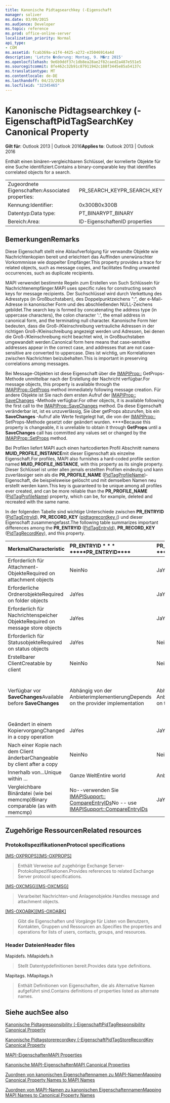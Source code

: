 ```yaml
---
title: Kanonische Pidtagsearchkey (-Eigenschaft
manager: soliver
ms.date: 03/09/2015
ms.audience: Developer
ms.topic: reference
ms.prod: office-online-server
localization_priority: Normal
api_type:
- COM
ms.assetid: fcab369a-a1f4-4425-a272-e35046914a4d
description: 'Letzte �nderung: Montag, 9. M�rz 2015'
ms.openlocfilehash: 9e6b9ddf37c1db8ea28ae2f82caed2a487e551e5
ms.sourcegitcommit: 8fe462c32b91c87911942c188f3445e85a54137c
ms.translationtype: MT
ms.contentlocale: de-DE
ms.lasthandoff: 04/23/2019
ms.locfileid: "32345465"
---
```

# <a name="pidtagsearchkey-canonical-property"></a><span data-ttu-id="41407-103">Kanonische Pidtagsearchkey (-Eigenschaft</span><span class="sxs-lookup"><span data-stu-id="41407-103">PidTagSearchKey Canonical Property</span></span>

  
  
<span data-ttu-id="41407-104">**Gilt für**: Outlook 2013 | Outlook 2016</span><span class="sxs-lookup"><span data-stu-id="41407-104">**Applies to**: Outlook 2013 | Outlook 2016</span></span> 
  
<span data-ttu-id="41407-105">Enthält einen binären-vergleichbaren Schlüssel, der korrelierte Objekte für eine Suche identifiziert.</span><span class="sxs-lookup"><span data-stu-id="41407-105">Contains a binary-comparable key that identifies correlated objects for a search.</span></span>
  
|||
|:-----|:-----|
|<span data-ttu-id="41407-106">Zugeordnete Eigenschaften:</span><span class="sxs-lookup"><span data-stu-id="41407-106">Associated properties:</span></span>  <br/> |<span data-ttu-id="41407-107">PR_SEARCH_KEY</span><span class="sxs-lookup"><span data-stu-id="41407-107">PR_SEARCH_KEY</span></span>  <br/> |
|<span data-ttu-id="41407-108">Kennung:</span><span class="sxs-lookup"><span data-stu-id="41407-108">Identifier:</span></span>  <br/> |<span data-ttu-id="41407-109">0x300B</span><span class="sxs-lookup"><span data-stu-id="41407-109">0x300B</span></span>  <br/> |
|<span data-ttu-id="41407-110">Datentyp:</span><span class="sxs-lookup"><span data-stu-id="41407-110">Data type:</span></span>  <br/> |<span data-ttu-id="41407-111">PT_BINARY</span><span class="sxs-lookup"><span data-stu-id="41407-111">PT_BINARY</span></span>  <br/> |
|<span data-ttu-id="41407-112">Bereich:</span><span class="sxs-lookup"><span data-stu-id="41407-112">Area:</span></span>  <br/> |<span data-ttu-id="41407-113">ID-Eigenschaften</span><span class="sxs-lookup"><span data-stu-id="41407-113">ID properties</span></span>  <br/> |
   
## <a name="remarks"></a><span data-ttu-id="41407-114">Bemerkungen</span><span class="sxs-lookup"><span data-stu-id="41407-114">Remarks</span></span>

<span data-ttu-id="41407-115">Diese Eigenschaft stellt eine Ablaufverfolgung für verwandte Objekte wie Nachrichtenkopien bereit und erleichtert das Auffinden unerwünschter Vorkommnisse wie doppelter Empfänger.</span><span class="sxs-lookup"><span data-stu-id="41407-115">This property provides a trace for related objects, such as message copies, and facilitates finding unwanted occurrences, such as duplicate recipients.</span></span>
  
<span data-ttu-id="41407-116">MAPI verwendet bestimmte Regeln zum Erstellen von Such Schlüsseln für Nachrichtenempfänger.</span><span class="sxs-lookup"><span data-stu-id="41407-116">MAPI uses specific rules for constructing search keys for message recipients.</span></span> <span data-ttu-id="41407-117">Der Suchschlüssel wird durch Verkettung des Adresstyps (in Großbuchstaben), des Doppelpunktzeichens ":", der e-Mail-Adresse in kanonischer Form und des abschließenden NULL-Zeichens gebildet.</span><span class="sxs-lookup"><span data-stu-id="41407-117">The search key is formed by concatenating the address type (in uppercase characters), the colon character ':', the email address in canonical form, and the terminating null character.</span></span> <span data-ttu-id="41407-118">Kanonische Form hier bedeuten, dass die Groß-/Kleinschreibung vertrauliche Adressen in der richtigen Groß-/Kleinschreibung angezeigt werden und Adressen, bei denen die Groß-/Kleinschreibung nicht beachtet wird, in Großbuchstaben umgewandelt werden.</span><span class="sxs-lookup"><span data-stu-id="41407-118">Canonical form here means that case-sensitive addresses appear in the correct case, and addresses that are not case-sensitive are converted to uppercase.</span></span> <span data-ttu-id="41407-119">Dies ist wichtig, um Korrelationen zwischen Nachrichten beizubehalten.</span><span class="sxs-lookup"><span data-stu-id="41407-119">This is important in preserving correlations among messages.</span></span>
  
<span data-ttu-id="41407-120">Bei Message-Objekten ist diese Eigenschaft über die [IMAPIProp::](imapiprop-getprops.md) GetProps-Methode unmittelbar nach der Erstellung der Nachricht verfügbar.</span><span class="sxs-lookup"><span data-stu-id="41407-120">For message objects, this property is available through the [IMAPIProp::GetProps](imapiprop-getprops.md) method immediately following message creation.</span></span> <span data-ttu-id="41407-121">Für andere Objekte ist Sie nach dem ersten Aufruf der [IMAPIProp:: SaveChanges](imapiprop-savechanges.md) -Methode verfügbar.</span><span class="sxs-lookup"><span data-stu-id="41407-121">For other objects, it is available following the first call to the [IMAPIProp::SaveChanges](imapiprop-savechanges.md) method.</span></span> <span data-ttu-id="41407-122">Da diese Eigenschaft veränderbar ist, ist es unzuverlässig, Sie über getProps abzurufen, bis ein **SaveChanges** -Aufruf alle Werte festgelegt hat, die von der [IMAPIProp::](imapiprop-setprops.md) SetProps-Methode gesetzt oder geändert wurden. \*\*\*\*</span><span class="sxs-lookup"><span data-stu-id="41407-122">Because this property is changeable, it is unreliable to obtain it through **GetProps** until a **SaveChanges** call has committed any values set or changed by the [IMAPIProp::SetProps](imapiprop-setprops.md) method.</span></span> 
  
<span data-ttu-id="41407-123">Bei Profilen liefert MAPI auch einen hartcodierten Profil Abschnitt namens **MUID_PROFILE_INSTANCE**mit dieser Eigenschaft als einzelne Eigenschaft.</span><span class="sxs-lookup"><span data-stu-id="41407-123">For profiles, MAPI also furnishes a hard-coded profile section named **MUID_PROFILE_INSTANCE**, with this property as its single property.</span></span> <span data-ttu-id="41407-124">Dieser Schlüssel ist unter allen jemals erstellten Profilen eindeutig und kann zuverlässiger sein als die **PR_PROFILE_NAME** ([PidTagProfileName](pidtagprofilename-canonical-property.md))-Eigenschaft, die beispielsweise gelöscht und mit demselben Namen neu erstellt werden kann.</span><span class="sxs-lookup"><span data-stu-id="41407-124">This key is guaranteed to be unique among all profiles ever created, and can be more reliable than the **PR_PROFILE_NAME** ([PidTagProfileName](pidtagprofilename-canonical-property.md)) property, which can be, for example, deleted and recreated with the same name.</span></span>
  
<span data-ttu-id="41407-125">In der folgenden Tabelle sind wichtige Unterschiede zwischen **PR_ENTRYID** ([PidTagEntryId](pidtagentryid-canonical-property.md)), **PR_RECORD_KEY** ([pidtagrecordkey (](pidtagrecordkey-canonical-property.md)) und dieser Eigenschaft zusammengefasst.</span><span class="sxs-lookup"><span data-stu-id="41407-125">The following table summarizes important differences among the **PR_ENTRYID** ([PidTagEntryId](pidtagentryid-canonical-property.md)), **PR_RECORD_KEY** ([PidTagRecordKey](pidtagrecordkey-canonical-property.md)), and this property.</span></span>
  
|<span data-ttu-id="41407-126">**Merkmal**</span><span class="sxs-lookup"><span data-stu-id="41407-126">**Characteristic**</span></span>|<span data-ttu-id="41407-127">PR_ENTRYID \* \* \* \*</span><span class="sxs-lookup"><span data-stu-id="41407-127">\*\*\*\*PR_ENTRYID\*\*\*\*</span></span>|<span data-ttu-id="41407-128">PR_RECORD_KEY \* \* \* \*</span><span class="sxs-lookup"><span data-stu-id="41407-128">\*\*\*\*PR_RECORD_KEY\*\*\*\*</span></span>|<span data-ttu-id="41407-129">PR_SEARCH_KEY \* \* \* \*</span><span class="sxs-lookup"><span data-stu-id="41407-129">\*\*\*\*PR_SEARCH_KEY\*\*\*\*</span></span>|
|:-----|:-----|:-----|:-----|
|<span data-ttu-id="41407-130">Erforderlich für Attachment-Objekte</span><span class="sxs-lookup"><span data-stu-id="41407-130">Required on attachment objects</span></span>  <br/> |<span data-ttu-id="41407-131">Nein</span><span class="sxs-lookup"><span data-stu-id="41407-131">No</span></span>  <br/> |<span data-ttu-id="41407-132">Ja</span><span class="sxs-lookup"><span data-stu-id="41407-132">Yes</span></span>  <br/> |<span data-ttu-id="41407-133">Nein</span><span class="sxs-lookup"><span data-stu-id="41407-133">No</span></span>  <br/> |
|<span data-ttu-id="41407-134">Erforderliche Ordnerobjekte</span><span class="sxs-lookup"><span data-stu-id="41407-134">Required on folder objects</span></span>  <br/> |<span data-ttu-id="41407-135">Ja</span><span class="sxs-lookup"><span data-stu-id="41407-135">Yes</span></span>  <br/> |<span data-ttu-id="41407-136">Ja</span><span class="sxs-lookup"><span data-stu-id="41407-136">Yes</span></span>  <br/> |<span data-ttu-id="41407-137">Nein</span><span class="sxs-lookup"><span data-stu-id="41407-137">No</span></span>  <br/> |
|<span data-ttu-id="41407-138">Erforderlich für Nachrichtenspeicher Objekte</span><span class="sxs-lookup"><span data-stu-id="41407-138">Required on message store objects</span></span>  <br/> |<span data-ttu-id="41407-139">Ja</span><span class="sxs-lookup"><span data-stu-id="41407-139">Yes</span></span>  <br/> |<span data-ttu-id="41407-140">Ja</span><span class="sxs-lookup"><span data-stu-id="41407-140">Yes</span></span>  <br/> |<span data-ttu-id="41407-141">Nein</span><span class="sxs-lookup"><span data-stu-id="41407-141">No</span></span>  <br/> |
|<span data-ttu-id="41407-142">Erforderlich für Statusobjekte</span><span class="sxs-lookup"><span data-stu-id="41407-142">Required on status objects</span></span>  <br/> |<span data-ttu-id="41407-143">Ja</span><span class="sxs-lookup"><span data-stu-id="41407-143">Yes</span></span>  <br/> |<span data-ttu-id="41407-144">Nein</span><span class="sxs-lookup"><span data-stu-id="41407-144">No</span></span>  <br/> |<span data-ttu-id="41407-145">Nein</span><span class="sxs-lookup"><span data-stu-id="41407-145">No</span></span>  <br/> |
|<span data-ttu-id="41407-146">Erstellbarer Client</span><span class="sxs-lookup"><span data-stu-id="41407-146">Creatable by client</span></span>  <br/> |<span data-ttu-id="41407-147">Nein</span><span class="sxs-lookup"><span data-stu-id="41407-147">No</span></span>  <br/> |<span data-ttu-id="41407-148">Nein</span><span class="sxs-lookup"><span data-stu-id="41407-148">No</span></span>  <br/> |<span data-ttu-id="41407-149">Ja</span><span class="sxs-lookup"><span data-stu-id="41407-149">Yes</span></span>  <br/> |
|<span data-ttu-id="41407-150">Verfügbar vor **SaveChanges**</span><span class="sxs-lookup"><span data-stu-id="41407-150">Available before **SaveChanges**</span></span> <br/> |<span data-ttu-id="41407-151">Abhängig von der Anbieterimplementierung</span><span class="sxs-lookup"><span data-stu-id="41407-151">Depends on the provider implementation</span></span>  <br/> |<span data-ttu-id="41407-152">Abhängig von der Anbieterimplementierung</span><span class="sxs-lookup"><span data-stu-id="41407-152">Depends on the provider implementation</span></span>  <br/> |<span data-ttu-id="41407-153">Für Nachrichten, ja.</span><span class="sxs-lookup"><span data-stu-id="41407-153">For messages, Yes.</span></span> <span data-ttu-id="41407-154">Für andere ist es von der Anbieterimplementierung abhängig.</span><span class="sxs-lookup"><span data-stu-id="41407-154">For others, It depends on the provider implementation.</span></span>  <br/> |
|<span data-ttu-id="41407-155">Geändert in einem Kopiervorgang</span><span class="sxs-lookup"><span data-stu-id="41407-155">Changed in a copy operation</span></span>  <br/> |<span data-ttu-id="41407-156">Ja</span><span class="sxs-lookup"><span data-stu-id="41407-156">Yes</span></span>  <br/> |<span data-ttu-id="41407-157">Ja</span><span class="sxs-lookup"><span data-stu-id="41407-157">Yes</span></span>  <br/> |<span data-ttu-id="41407-158">Nein</span><span class="sxs-lookup"><span data-stu-id="41407-158">No</span></span>  <br/> |
|<span data-ttu-id="41407-159">Nach einer Kopie nach dem Client änderbar</span><span class="sxs-lookup"><span data-stu-id="41407-159">Changeable by client after a copy</span></span>  <br/> |<span data-ttu-id="41407-160">Nein</span><span class="sxs-lookup"><span data-stu-id="41407-160">No</span></span>  <br/> |<span data-ttu-id="41407-161">Nein</span><span class="sxs-lookup"><span data-stu-id="41407-161">No</span></span>  <br/> |<span data-ttu-id="41407-162">Ja</span><span class="sxs-lookup"><span data-stu-id="41407-162">Yes</span></span>  <br/> |
|<span data-ttu-id="41407-163">Innerhalb von...</span><span class="sxs-lookup"><span data-stu-id="41407-163">Unique within ...</span></span>  <br/> |<span data-ttu-id="41407-164">Ganze Welt</span><span class="sxs-lookup"><span data-stu-id="41407-164">Entire world</span></span>  <br/> |<span data-ttu-id="41407-165">Anbieterinstanz</span><span class="sxs-lookup"><span data-stu-id="41407-165">Provider instance</span></span>  <br/> |<span data-ttu-id="41407-166">Ganze Welt</span><span class="sxs-lookup"><span data-stu-id="41407-166">Entire world</span></span>  <br/> |
|<span data-ttu-id="41407-167">Vergleichbare Binärdatei (wie bei memcmp)</span><span class="sxs-lookup"><span data-stu-id="41407-167">Binary comparable (as with memcmp)</span></span>  <br/> |<span data-ttu-id="41407-168">No--verwenden Sie [IMAPISupport:: CompareEntryIDs](imapisupport-compareentryids.md)</span><span class="sxs-lookup"><span data-stu-id="41407-168">No -- use [IMAPISupport::CompareEntryIDs](imapisupport-compareentryids.md)</span></span> <br/> |<span data-ttu-id="41407-169">Ja</span><span class="sxs-lookup"><span data-stu-id="41407-169">Yes</span></span>  <br/> |<span data-ttu-id="41407-170">Ja</span><span class="sxs-lookup"><span data-stu-id="41407-170">Yes</span></span>  <br/> |
   
## <a name="related-resources"></a><span data-ttu-id="41407-171">Zugehörige Ressourcen</span><span class="sxs-lookup"><span data-stu-id="41407-171">Related resources</span></span>

### <a name="protocol-specifications"></a><span data-ttu-id="41407-172">Protokollspezifikationen</span><span class="sxs-lookup"><span data-stu-id="41407-172">Protocol specifications</span></span>

<span data-ttu-id="41407-173">[[MS-OXPROPS]](https://msdn.microsoft.com/library/f6ab1613-aefe-447d-a49c-18217230b148%28Office.15%29.aspx)</span><span class="sxs-lookup"><span data-stu-id="41407-173">[[MS-OXPROPS]](https://msdn.microsoft.com/library/f6ab1613-aefe-447d-a49c-18217230b148%28Office.15%29.aspx)</span></span>
  
> <span data-ttu-id="41407-174">Enthält Verweise auf zugehörige Exchange Server-Protokollspezifikationen.</span><span class="sxs-lookup"><span data-stu-id="41407-174">Provides references to related Exchange Server protocol specifications.</span></span>
    
<span data-ttu-id="41407-175">[[MS-OXCMSG]](https://msdn.microsoft.com/library/7fd7ec40-deec-4c06-9493-1bc06b349682%28Office.15%29.aspx)</span><span class="sxs-lookup"><span data-stu-id="41407-175">[[MS-OXCMSG]](https://msdn.microsoft.com/library/7fd7ec40-deec-4c06-9493-1bc06b349682%28Office.15%29.aspx)</span></span>
  
> <span data-ttu-id="41407-176">Verarbeitet Nachrichten-und Anlagenobjekte.</span><span class="sxs-lookup"><span data-stu-id="41407-176">Handles message and attachment objects.</span></span>
    
<span data-ttu-id="41407-177">[[MS-OXOABK]](https://msdn.microsoft.com/library/f4cf9b4c-9232-4506-9e71-2270de217614%28Office.15%29.aspx)</span><span class="sxs-lookup"><span data-stu-id="41407-177">[[MS-OXOABK]](https://msdn.microsoft.com/library/f4cf9b4c-9232-4506-9e71-2270de217614%28Office.15%29.aspx)</span></span>
  
> <span data-ttu-id="41407-178">Gibt die Eigenschaften und Vorgänge für Listen von Benutzern, Kontakten, Gruppen und Ressourcen an.</span><span class="sxs-lookup"><span data-stu-id="41407-178">Specifies the properties and operations for lists of users, contacts, groups, and resources.</span></span>
    
### <a name="header-files"></a><span data-ttu-id="41407-179">Header Dateien</span><span class="sxs-lookup"><span data-stu-id="41407-179">Header files</span></span>

<span data-ttu-id="41407-180">Mapidefs. h</span><span class="sxs-lookup"><span data-stu-id="41407-180">Mapidefs.h</span></span>
  
> <span data-ttu-id="41407-181">Stellt Datentypdefinitionen bereit.</span><span class="sxs-lookup"><span data-stu-id="41407-181">Provides data type definitions.</span></span>
    
<span data-ttu-id="41407-182">Mapitags. h</span><span class="sxs-lookup"><span data-stu-id="41407-182">Mapitags.h</span></span>
  
> <span data-ttu-id="41407-183">Enthält Definitionen von Eigenschaften, die als Alternative Namen aufgeführt sind.</span><span class="sxs-lookup"><span data-stu-id="41407-183">Contains definitions of properties listed as alternate names.</span></span>
    
## <a name="see-also"></a><span data-ttu-id="41407-184">Siehe auch</span><span class="sxs-lookup"><span data-stu-id="41407-184">See also</span></span>



[<span data-ttu-id="41407-185">Kanonische Pidtagresponsibility (-Eigenschaft</span><span class="sxs-lookup"><span data-stu-id="41407-185">PidTagResponsibility Canonical Property</span></span>](pidtagresponsibility-canonical-property.md)
  
[<span data-ttu-id="41407-186">Kanonische Pidtagstorerecordkey (-Eigenschaft</span><span class="sxs-lookup"><span data-stu-id="41407-186">PidTagStoreRecordKey Canonical Property</span></span>](pidtagstorerecordkey-canonical-property.md)


[<span data-ttu-id="41407-187">MAPI-Eigenschaften</span><span class="sxs-lookup"><span data-stu-id="41407-187">MAPI Properties</span></span>](mapi-properties.md)
  
[<span data-ttu-id="41407-188">Kanonische MAPI-Eigenschaften</span><span class="sxs-lookup"><span data-stu-id="41407-188">MAPI Canonical Properties</span></span>](mapi-canonical-properties.md)
  
[<span data-ttu-id="41407-189">Zuordnen von kanonischen Eigenschaftennamen zu MAPI-Namen</span><span class="sxs-lookup"><span data-stu-id="41407-189">Mapping Canonical Property Names to MAPI Names</span></span>](mapping-canonical-property-names-to-mapi-names.md)
  
[<span data-ttu-id="41407-190">Zuordnen von MAPI-Namen zu kanonischen Eigenschaftennamen</span><span class="sxs-lookup"><span data-stu-id="41407-190">Mapping MAPI Names to Canonical Property Names</span></span>](mapping-mapi-names-to-canonical-property-names.md)

